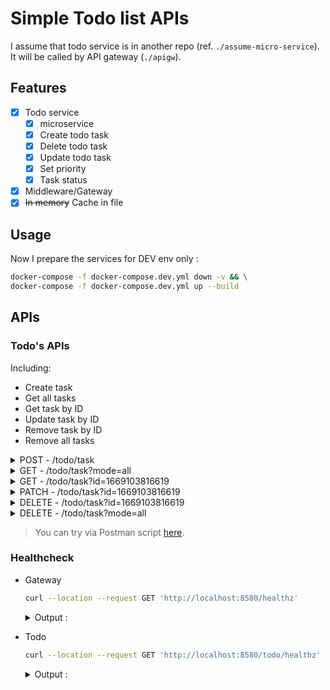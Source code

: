 # Simple Todo list APIs

I assume that todo service is in another repo (ref. `./assume-micro-service`). It will be called by API gateway (`./apigw`).

## Features

- [x] Todo service
  - [x] microservice
  - [x] Create todo task
  - [x] Delete todo task
  - [x] Update todo task
  - [x] Set priority
  - [x] Task status
- [x] Middleware/Gateway
- [x] ~~In memory~~ Cache in file

## Usage

Now I prepare the services for DEV env only :

```sh
docker-compose -f docker-compose.dev.yml down -v && \
docker-compose -f docker-compose.dev.yml up --build
```

## APIs

### Todo's APIs

Including:

- Create task
- Get all tasks
- Get task by ID
- Update task by ID
- Remove task by ID
- Remove all tasks

<details>
<summary>POST - /todo/task</summary>

### Create task

Body:

```json
{
    "task": "develop todo api", 
    "status": "todo", 
    "priority": 0
}
```

Response :

```json
{
    "status": 200,
    "error": null,
    "data": {
        "task": "test",
        "status": "in progress",
        "priority": 1,
        "1669102768533": {
            "task": "test",
            "status": "in progress",
            "priority": 1
        },
        "1669102769114": {
            "task": "test",
            "status": "in progress",
            "priority": 1
        },
        "1669103816619": {
            "task": "develop todo api",
            "status": "todo",
            "priority": 0
        }
    }
}
```

</details>


<details>
<summary>GET - /todo/task?mode=all</summary>

### Get all tasks

Response :

```json
{
    "status": 200,
    "error": null,
    "data": {
        "task": "test",
        "status": "in progress",
        "priority": 1,
        "1669102768533": {
            "task": "test",
            "status": "in progress",
            "priority": 1
        },
        "1669102769114": {
            "task": "test",
            "status": "in progress",
            "priority": 1
        },
        "1669103816619": {
            "task": "develop todo api",
            "status": "todo",
            "priority": 0
        }
    }
}
```

</details>

<details>
<summary>GET - /todo/task?id=1669103816619</summary>

### Get task by ID

Response :

```json
{
    "status": 200,
    "error": null,
    "data": {
        "task": "develop todo api",
        "status": "todo",
        "priority": 0
    }
}
```

</details>


<details>
<summary>PATCH - /todo/task?id=1669103816619</summary>

### Update task by ID

Body:

```json
{
    "task": "develop todo api", 
    "status": "in progress", 
    "priority": 1
}
```

Response :

```json
{
    "status": 200,
    "error": null,
    "data": {
        "task": "develop todo api",
        "status": "in progress",
        "priority": 1
    }
}
```

</details>

<details>
<summary>DELETE - /todo/task?id=1669103816619</summary>

### Remove task by ID

Response :

```json
{
    "status": 200,
    "error": null,
    "data": {
        "task": "test",
        "status": "in progress",
        "priority": 1,
        "1669102768533": {
            "task": "test",
            "status": "in progress",
            "priority": 1
        },
        "1669102769114": {
            "task": "test",
            "status": "in progress",
            "priority": 1
        }
    }
}
```

</details>

<details>
<summary>DELETE - /todo/task?mode=all</summary>

### Remove all tasks

Response :

```json
{
    "status": 200,
    "error": null,
    "data": {}
}
```

</details>

> You can try via Postman script [here](./examples/postman/Todo.postman_collection.json).

### Healthcheck

- Gateway

  ```sh
  curl --location --request GET 'http://localhost:8580/healthz'
  ```

  <details>
  <summary>Output :</summary>

  ```json
  {
      "status": 200,
      "error": null,
      "data": "Gateway is OK"
  }
  ```

  </details>

- Todo

  ```sh
  curl --location --request GET 'http://localhost:8580/todo/healthz'
  ```

  <details>
  <summary>Output :</summary>

  ```json
  {
      "status": 200,
      "error": null,
      "data": "Todo service is OK"
  }
  ```

  </details>
